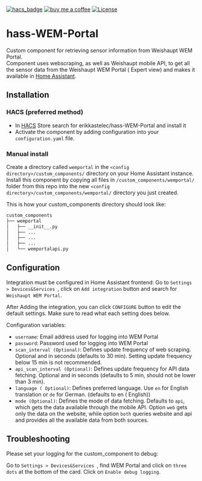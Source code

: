 [![hacs_badge](https://img.shields.io/badge/HACS-Default-orange.svg?style=for-the-badge)](https://github.com/custom-components/hacs)
[![buy me a coffee](https://img.shields.io/badge/If%20you%20like%20it-Buy%20me%20a%20coffee-yellow.svg?style=for-the-badge)](https://www.buymeacoffee.com/erikkastelec)
[![License](https://img.shields.io/github/license/toreamun/amshan-homeassistant?style=for-the-badge)](LICENSE)

# hass-WEM-Portal

Custom component for retrieving sensor information from Weishaupt WEM Portal.  
Component uses webscraping, as well as Weishaupt mobile API, to get all the sensor data from the Weishaupt WEM Portal (
Expert view) and makes it available in [Home Assistant](https://home-assistant.io/).

## Installation

### HACS (preferred method)

- In [HACS](https://github.com/hacs/default) Store search for erikkastelec/hass-WEM-Portal and install it
- Activate the component by adding configuration into your `configuration.yaml` file.

### Manual install

Create a directory called `wemportal` in the `<config directory>/custom_components/` directory on your Home Assistant
instance. Install this component by copying all files in `/custom_components/wemportal/` folder from this repo into the
new `<config directory>/custom_components/wemportal/` directory you just created.

This is how your custom_components directory should look like:

```bash
custom_components
├── wemportal
│   ├── __init__.py
│   ├── ...
│   ├── ...
│   ├── ...
│   └── wemportalapi.py  
```

## Configuration

Integration must be configured in Home Assistant frontend: Go to `Settings > Devices&Services `, click on ` Add integration ` button and search for `Weishaupt WEM Portal`.

After Adding the integration, you can click `CONFIGURE` button to edit the default settings. Make sure to read what each setting does below.

Configuration variables:

- `username`: Email address used for logging into WEM Portal
- `password`: Password used for logging into WEM Portal
- `scan_interval (Optional)`: Defines update frequency of web scraping. Optional and in seconds (defaults to 30 min).
  Setting update frequency below 15 min is not recommended.
- `api_scan_interval (Optional)`: Defines update frequency for API data fetching. Optional and in seconds (defaults to 5
  min, should not be lower than 3 min).
- `language (
  Optional)`: Defines preferred language. Use `en` for English translation or `de` for German. (defaults to en (
  English))
- `mode (Optional)`: Defines the mode of data fetching. Defaults to `api`, which gets the data available through the
  mobile API. Option `web` gets only the data on the website, while option `both` queries website and api and provides
  all the available data from both sources.


## Troubleshooting
Please set your logging for the custom_component to debug:

Go to `Settings > Devices&Services `, find WEM Portal and click on `three dots` at the bottom of the card. Click on `Enable debug logging`.